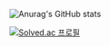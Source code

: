 ![Anurag's GitHub stats](https://github-readme-stats.vercel.app/api?username=plum-king&show_icons=true&theme=dracula)

[![Solved.ac
프로필](http://mazassumnida.wtf/api/v2/generate_badge?boj=sue5116)](https://solved.ac/sue5116)
<!--
**plum-king/plum-king** is a ✨ _special_ ✨ repository because its `README.md` (this file) appears on your GitHub profile.

Here are some ideas to get you started:

- 🔭 I’m currently working on ...
- 🌱 I’m currently learning ...
- 👯 I’m looking to collaborate on ...
- 🤔 I’m looking for help with ...
- 💬 Ask me about ...
- 📫 How to reach me: ...
- 😄 Pronouns: ...
- ⚡ Fun fact: ...
-->
